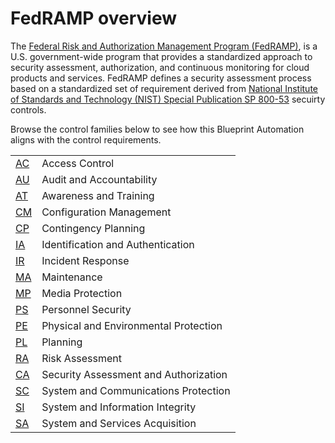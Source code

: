 # FedRAMP overview

The [Federal Risk and Authorization Management Program (FedRAMP)](https://www.fedramp.gov), is a U.S. government-wide program that provides a standardized approach to security assessment, authorization, and continuous monitoring for cloud products and services. FedRAMP defines a security assessment process based on a standardized set of requirement derived from [National Institute of Standards and Technology (NIST) Special Publication SP 800-53](https://csrc.nist.gov/publications/detail/sp/800-53/rev-4/final) secuirty controls.

Browse the control families below to see how this Blueprint Automation aligns with the control requirements.

| | |
|---|---|
| [AC](./ac-controls.md ) | Access Control |
| [AU](./au-controls.md ) | Audit and Accountability |
| [AT](./at-controls.md ) | Awareness and Training |
| [CM](./cm-controls.md ) | Configuration Management |
| [CP](./cp-controls.md ) | Contingency Planning |
| [IA](./ia-controls.md ) | Identification and Authentication |
| [IR](./ir-controls.md ) | Incident Response |
| [MA](./ma-controls.md ) | Maintenance |
| [MP](./mp-controls.md ) | Media Protection |
| [PS](./ps-controls.md ) | Personnel Security |
| [PE](./pe-controls.md ) | Physical and Environmental Protection |
| [PL](./pl-controls.md ) | Planning |
| [RA](./ra-controls.md ) | Risk Assessment |
| [CA](./ca-controls.md ) | Security Assessment and Authorization |
| [SC](./sc-controls.md ) | System and Communications Protection |
| [SI](./si-controls.md ) | System and Information Integrity |
| [SA](./sa-controls.md ) | System and Services Acquisition |
